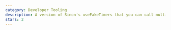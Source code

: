 ```yaml
---
category: Developer Tooling
description: A version of Sinon's useFakeTimers that you can call multiple times in a test.
stars: 2
---
```

